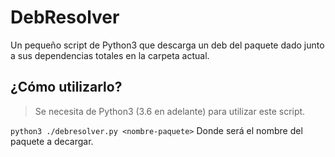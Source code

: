 # DebResolver
Un pequeño script de Python3 que descarga un deb del paquete dado junto a sus dependencias totales en la carpeta actual.

## ¿Cómo utilizarlo?
> Se necesita de Python3 (3.6 en adelante) para utilizar este script.

``python3 ./debresolver.py <nombre-paquete>``
Donde <nombre-paquete> será el nombre del paquete a decargar.
